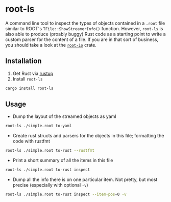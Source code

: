 # root-ls

A command line tool to inspect the types of objects contained in a `.root` file similar to ROOT's `TFile::ShowStreamerInfo()` function. However, `root-ls` is also able to produce (proably buggy) Rust code as a starting point to write a custom parser for the content of a file. If you are in that sort of business, you should take a look at the [`root-io`](https://crates.io/crates/root-io) crate.

## Installation
1. Get Rust via [rustup](https://rustup.rs/)
2. Install `root-ls` 

``` bash
cargo install root-ls
```

## Usage
- Dump the layout of the streamed objects as yaml
``` bash
root-ls ./simple.root to-yaml
```

- Create rust structs and parsers for the objects in this file; formatting the code with rustfmt
``` bash
root-ls ./simple.root to-rust --rustfmt

```

- Print a short summary of all the items in this file
``` bash
root-ls ./simple.root to-rust inspect
```

- Dump all the info there is on one particular item. Not pretty, but most precise (especially with optional `-v`)
``` bash
root-ls ./simple.root to-rust inspect --item-pos=0 -v
```
